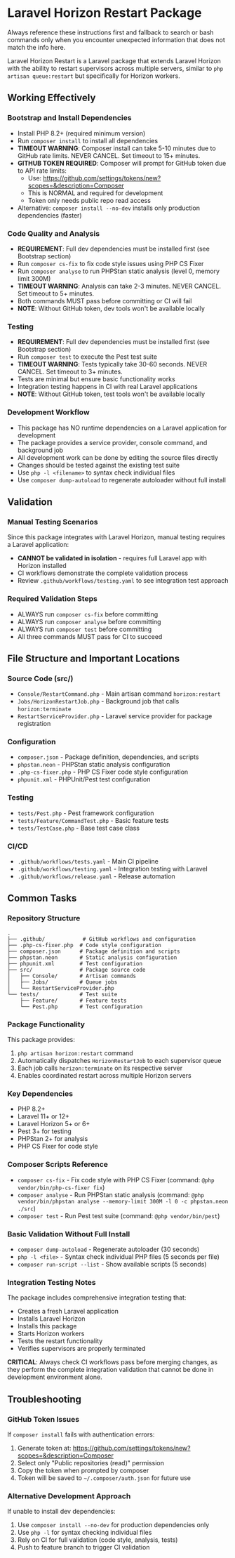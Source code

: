 # Laravel Horizon Restart Package

Always reference these instructions first and fallback to search or bash commands only when you encounter unexpected information that does not match the info here.

Laravel Horizon Restart is a Laravel package that extends Laravel Horizon with the ability to restart supervisors across multiple servers, similar to `php artisan queue:restart` but specifically for Horizon workers.

## Working Effectively

### Bootstrap and Install Dependencies
- Install PHP 8.2+ (required minimum version)
- Run `composer install` to install all dependencies
- **TIMEOUT WARNING**: Composer install can take 5-10 minutes due to GitHub rate limits. NEVER CANCEL. Set timeout to 15+ minutes.
- **GITHUB TOKEN REQUIRED**: Composer will prompt for GitHub token due to API rate limits:
  - Use: https://github.com/settings/tokens/new?scopes=&description=Composer
  - This is NORMAL and required for development
  - Token only needs public repo read access
- Alternative: `composer install --no-dev` installs only production dependencies (faster)

### Code Quality and Analysis
- **REQUIREMENT**: Full dev dependencies must be installed first (see Bootstrap section)
- Run `composer cs-fix` to fix code style issues using PHP CS Fixer
- Run `composer analyse` to run PHPStan static analysis (level 0, memory limit 300M)
- **TIMEOUT WARNING**: Analysis can take 2-3 minutes. NEVER CANCEL. Set timeout to 5+ minutes.
- Both commands MUST pass before committing or CI will fail
- **NOTE**: Without GitHub token, dev tools won't be available locally

### Testing
- **REQUIREMENT**: Full dev dependencies must be installed first (see Bootstrap section)
- Run `composer test` to execute the Pest test suite
- **TIMEOUT WARNING**: Tests typically take 30-60 seconds. NEVER CANCEL. Set timeout to 3+ minutes.
- Tests are minimal but ensure basic functionality works
- Integration testing happens in CI with real Laravel applications
- **NOTE**: Without GitHub token, test tools won't be available locally

### Development Workflow
- This package has NO runtime dependencies on a Laravel application for development
- The package provides a service provider, console command, and background job
- All development work can be done by editing the source files directly
- Changes should be tested against the existing test suite
- Use `php -l <filename>` to syntax check individual files
- Use `composer dump-autoload` to regenerate autoloader without full install

## Validation

### Manual Testing Scenarios
Since this package integrates with Laravel Horizon, manual testing requires a Laravel application:
- **CANNOT be validated in isolation** - requires full Laravel app with Horizon installed
- CI workflows demonstrate the complete validation process
- Review `.github/workflows/testing.yaml` to see integration test approach

### Required Validation Steps
- ALWAYS run `composer cs-fix` before committing
- ALWAYS run `composer analyse` before committing  
- ALWAYS run `composer test` before committing
- All three commands MUST pass for CI to succeed

## File Structure and Important Locations

### Source Code (src/)
- `Console/RestartCommand.php` - Main artisan command `horizon:restart`
- `Jobs/HorizonRestartJob.php` - Background job that calls `horizon:terminate`
- `RestartServiceProvider.php` - Laravel service provider for package registration

### Configuration
- `composer.json` - Package definition, dependencies, and scripts
- `phpstan.neon` - PHPStan static analysis configuration  
- `.php-cs-fixer.php` - PHP CS Fixer code style configuration
- `phpunit.xml` - PHPUnit/Pest test configuration

### Testing
- `tests/Pest.php` - Pest framework configuration
- `tests/Feature/CommandTest.php` - Basic feature tests
- `tests/TestCase.php` - Base test case class

### CI/CD
- `.github/workflows/tests.yaml` - Main CI pipeline
- `.github/workflows/testing.yaml` - Integration testing with Laravel
- `.github/workflows/release.yaml` - Release automation

## Common Tasks

### Repository Structure
```
.
├── .github/            # GitHub workflows and configuration
├── .php-cs-fixer.php  # Code style configuration
├── composer.json      # Package definition and scripts
├── phpstan.neon       # Static analysis configuration
├── phpunit.xml        # Test configuration
├── src/               # Package source code
│   ├── Console/       # Artisan commands
│   ├── Jobs/          # Queue jobs
│   └── RestartServiceProvider.php
└── tests/             # Test suite
    ├── Feature/       # Feature tests
    └── Pest.php       # Test configuration
```

### Package Functionality
This package provides:
1. `php artisan horizon:restart` command
2. Automatically dispatches `HorizonRestartJob` to each supervisor queue
3. Each job calls `horizon:terminate` on its respective server
4. Enables coordinated restart across multiple Horizon servers

### Key Dependencies
- PHP 8.2+
- Laravel 11+ or 12+
- Laravel Horizon 5+ or 6+
- Pest 3+ for testing
- PHPStan 2+ for analysis
- PHP CS Fixer for code style

### Composer Scripts Reference
- `composer cs-fix` - Fix code style with PHP CS Fixer (command: `@php vendor/bin/php-cs-fixer fix`)
- `composer analyse` - Run PHPStan static analysis (command: `@php vendor/bin/phpstan analyse --memory-limit 300M -l 0 -c phpstan.neon ./src`)
- `composer test` - Run Pest test suite (command: `@php vendor/bin/pest`)

### Basic Validation Without Full Install
- `composer dump-autoload` - Regenerate autoloader (30 seconds)
- `php -l <file>` - Syntax check individual PHP files (5 seconds per file)
- `composer run-script --list` - Show available scripts (5 seconds)

### Integration Testing Notes
The package includes comprehensive integration testing that:
- Creates a fresh Laravel application
- Installs Laravel Horizon
- Installs this package
- Starts Horizon workers
- Tests the restart functionality
- Verifies supervisors are properly terminated

**CRITICAL**: Always check CI workflows pass before merging changes, as they perform the complete integration validation that cannot be done in development environment alone.

## Troubleshooting

### GitHub Token Issues
If `composer install` fails with authentication errors:
1. Generate token at: https://github.com/settings/tokens/new?scopes=&description=Composer
2. Select only "Public repositories (read)" permission
3. Copy the token when prompted by composer
4. Token will be saved to `~/.composer/auth.json` for future use

### Alternative Development Approach
If unable to install dev dependencies:
1. Use `composer install --no-dev` for production dependencies only
2. Use `php -l` for syntax checking individual files
3. Rely on CI for full validation (code style, analysis, tests)
4. Push to feature branch to trigger CI validation